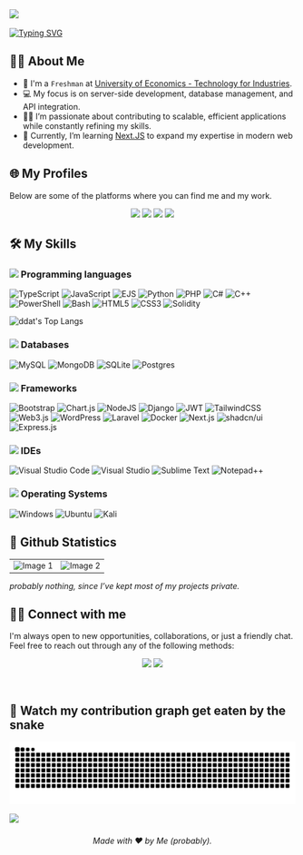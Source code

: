 <img src="https://user-images.githubusercontent.com/73097560/115834477-dbab4500-a447-11eb-908a-139a6edaec5c.gif">

<a href="https://git.io/typing-svg"><img src="https://readme-typing-svg.herokuapp.com?font=Fira+Code&duration=2500&pause=1000&color=3B6FFF&width=500&height=100&lines=Heyo!+Felix+here.;Ciao!+Mi+chiamo+Felix.;%E3%82%84%E3%81%82!+%E5%83%95%E3%81%AF%E3%83%95%E3%82%A7%E3%83%AA%E3%83%83%E3%82%AF%E3%82%B9%E3%81%A0%E3%82%88!" alt="Typing SVG" /></a>

## 👨‍💻 About Me 
- 🏫 I'm a `Freshman` at [University of Economics - Technology for Industries](https://uneti.edu.vn/).
- 💻 My focus is on server-side development, database management, and API integration.
- 🤝🏼 I’m passionate about contributing to scalable, efficient applications while constantly refining my skills.
- 🌱 Currently, I’m learning [Next.JS](https://nextjs.org/) to expand my expertise in modern web development.

## 🌐 My Profiles
Below are some of the platforms where you can find me and my work.
<p align="center">
    <a href="https://x.com/itzfelixv"><img src="https://img.shields.io/badge/X-%23000000.svg?style=for-the-badge&logo=X&logoColor=white"></img></a>
    <a href="https://www.hackerrank.com/profile/itzfelixv"><img src="https://img.shields.io/badge/-Hackerrank-2EC866?style=for-the-badge&logo=HackerRank&logoColor=white"></a>
    <a href="https://leetcode.com/u/itzfelixv/"><img src="https://img.shields.io/badge/LeetCode-000000?style=for-the-badge&logo=LeetCode&logoColor=#d16c06"></a>
    <a href="https://www.hackerearth.com/@itzfelixv/"><img src="https://img.shields.io/badge/HackerEarth-%232C3454.svg?style=for-the-badge&logo=HackerEarth&logoColor=Blue"></a>
</p>

## 🛠️ My Skills 
### <picture><img src="https://github.com/7oSkaaa/7oSkaaa/blob/main/Images/Programming_Languages.gif?raw=true" width=20px></picture> Programming languages
![TypeScript](https://img.shields.io/badge/TypeScript-3178C6?style=for-the-badge&logo=typescript&logoColor=white)
![JavaScript](https://img.shields.io/badge/javascript-%23323330.svg?style=for-the-badge&logo=javascript&logoColor=%23F7DF1E)
![EJS](https://img.shields.io/badge/EJS-B4CA65?style=for-the-badge&logo=ejs&logoColor=white)
![Python](https://img.shields.io/badge/python-3670A0?style=for-the-badge&logo=python&logoColor=ffdd54)
![PHP](https://img.shields.io/badge/php-%23777BB4.svg?style=for-the-badge&logo=php&logoColor=white)
![C#](https://custom-icon-badges.demolab.com/badge/C%23-%23239120.svg?style=for-the-badge&logo=cshrp&logoColor=white)
![C++](https://img.shields.io/badge/c++-%2300599C.svg?style=for-the-badge&logo=c%2B%2B&logoColor=white)
![PowerShell](https://img.shields.io/badge/PowerShell-%235391FE.svg?style=for-the-badge&logo=powershell&logoColor=white)
![Bash](https://img.shields.io/badge/Bash-4EAA25?style=for-the-badge&logo=gnubash&logoColor=white)
![HTML5](https://img.shields.io/badge/html5-%23E34F26.svg?style=for-the-badge&logo=html5&logoColor=white)
![CSS3](https://img.shields.io/badge/css3-%231572B6.svg?style=for-the-badge&logo=css3&logoColor=white)
![Solidity](https://img.shields.io/badge/Solidity-363636?style=for-the-badge&logo=solidity&logoColor=white)

![ddat's Top Langs](https://github-readme-stats.vercel.app/api/top-langs/?username=itzfelixv&theme=tokyonight&layout=donut)

### <picture><img src="https://media2.giphy.com/media/5ZoMkoRrycZ9z02kko/giphy.gif?cid=ecf05e47l8dme0h6omlw09c3jwaxrtccdes77hwjkrx6j2i1&rid=giphy.gif" width=20px></picture> Databases
![MySQL](https://img.shields.io/badge/mysql-%2300f.svg?style=for-the-badge&logo=mysql&logoColor=white)
![MongoDB](https://img.shields.io/badge/MongoDB-%234ea94b.svg?style=for-the-badge&logo=mongodb&logoColor=white)
![SQLite](https://img.shields.io/badge/sqlite-%2307405e.svg?style=for-the-badge&logo=sqlite&logoColor=white)
![Postgres](https://img.shields.io/badge/Postgres-%23316192.svg?style=for-the-badge&logo=postgresql&logoColor=white)

### <picture><img src="https://media2.giphy.com/media/QssGEmpkyEOhBCb7e1/giphy.gif?cid=ecf05e47a0n3gi1bfqntqmob8g9aid1oyj2wr3ds3mg700bl&rid=giphy.gif" width=20px></picture> Frameworks
![Bootstrap](https://img.shields.io/badge/bootstrap-%238511FA.svg?style=for-the-badge&logo=bootstrap&logoColor=white)
![Chart.js](https://img.shields.io/badge/chart.js-F5788D.svg?style=for-the-badge&logo=chart.js&logoColor=white)
![NodeJS](https://img.shields.io/badge/node.js-6DA55F?style=for-the-badge&logo=node.js&logoColor=white)
![Django](https://img.shields.io/badge/django-%23092E20.svg?style=for-the-badge&logo=django&logoColor=white)
![JWT](https://img.shields.io/badge/JWT-black?style=for-the-badge&logo=JSON%20web%20tokens)
![TailwindCSS](https://img.shields.io/badge/tailwindcss-%2338B2AC.svg?style=for-the-badge&logo=tailwind-css&logoColor=white)
![Web3.js](https://img.shields.io/badge/web3.js-F16822?style=for-the-badge&logo=web3.js&logoColor=white)
![WordPress](https://img.shields.io/badge/WordPress-%23117AC9.svg?style=for-the-badge&logo=WordPress&logoColor=white)
![Laravel](https://img.shields.io/badge/laravel-%23FF2D20.svg?style=for-the-badge&logo=laravel&logoColor=white)
![Docker](https://img.shields.io/badge/Docker-2496ED?style=for-the-badge&logo=docker&logoColor=white)
![Next.js](https://img.shields.io/badge/Next.js-black?style=for-the-badge&logo=next.js&logoColor=white)
![shadcn/ui](https://img.shields.io/badge/shadcn%2Fui-000?style=for-the-badge&logo=shadcnui&logoColor=white)
![Express.js](https://img.shields.io/badge/Express.js-%23404d59.svg?style=for-the-badge&logo=express&logoColor=%2361DAFB)

### <picture><img src="https://github.com/7oSkaaa/7oSkaaa/blob/main/Images/IDEs.gif?raw=true" width=20px></picture> IDEs
![Visual Studio Code](https://img.shields.io/badge/Visual%20Studio%20Code-0078d7.svg?style=for-the-badge&logo=visual-studio-code&logoColor=white)
![Visual Studio](https://img.shields.io/badge/Visual%20Studio-5C2D91.svg?style=for-the-badge&logo=visual-studio&logoColor=white)
![Sublime Text](https://img.shields.io/badge/sublime_text-%23575757.svg?style=for-the-badge&logo=sublime-text&logoColor=important)
![Notepad++](https://img.shields.io/badge/Notepad++-90E59A.svg?style=for-the-badge&logo=notepad%2b%2b&logoColor=black)

### <picture><img src ="https://github.com/7oSkaaa/7oSkaaa/blob/main/Images/OS.gif?raw=true" width=20px></picture> Operating Systems
![Windows](https://custom-icon-badges.demolab.com/badge/Windows-0078D6?style=for-the-badge&logo=windows11&logoColor=white)
![Ubuntu](https://img.shields.io/badge/Ubuntu-E95420?style=for-the-badge&logo=ubuntu&logoColor=white)
![Kali](https://img.shields.io/badge/Kali-268BEE?style=for-the-badge&logo=kalilinux&logoColor=white)

## 🚀 Github Statistics 
<table style="width: 100%;">
    <tr>
        <td style="width: 50%; text-align: center;">
            <img src="https://github-readme-stats.vercel.app/api?username=itzfelixv&show_icons=true&theme=tokyonight&custom_title=Stats&count_private=true&hide_border=true" alt="Image 1" style="max-width: 100%;">
        </td>
        <td style="width: 50%; text-align: center;">
            <img src="https://github-readme-streak-stats.herokuapp.com/?user=itzfelixv&theme=tokyonight&hide_border=true&theme=tokyonight" alt="Image 2" style="max-width: 100%;">
        </td>
    </tr>
</table>

*probably nothing, since I’ve kept most of my projects private.*

## 🤝🏻 Connect with me
I'm always open to new opportunities, collaborations, or just a friendly chat. Feel free to reach out through any of the following methods:
<p align="center">
<a href="mailto:itz.felixv@gmail.com"><img src="https://img.shields.io/badge/-itz.felixv@gmail.com-D14836?style=flat&logo=Gmail&logoColor=white"/></a>
<a href="https://www.instagram.com/itz.felixv_"><img src="https://img.shields.io/badge/-@itz.felixv__-E4405F?style=flat&logo=Instagram&logoColor=white"/></a>
</p><br>

## 🐍 Watch my contribution graph get eaten by the snake 
![snake svg](https://github.com/itzfelixv/itzfelixv/blob/output/github-contribution-grid-snake-dark.svg)

<a href="https://www.youtube.com/watch?v=dQw4w9WgXcQ"><img src="https://user-images.githubusercontent.com/73097560/115834477-dbab4500-a447-11eb-908a-139a6edaec5c.gif"></a>
<h6 align="center">Made with ❤️ by Me (probably).</h6>
